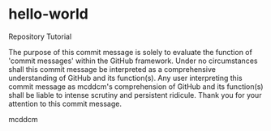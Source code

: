# hello-world
Repository Tutorial

The purpose of this commit message is solely to evaluate the function of 'commit messages' within the GitHub framework.
Under no circumstances shall this commit message be interpreted as a comprehensive understanding of GitHub and its function(s).
Any user interpreting this commit message as mcddcm's comprehension of GitHub and its function(s) shall be liable to intense scrutiny and persistent ridicule.
Thank you for your attention to this commit message. 

mcddcm
